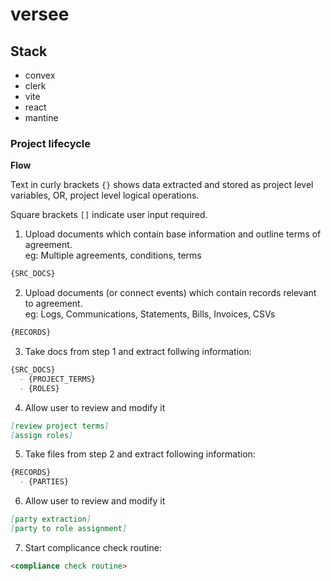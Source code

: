 # versee

## Stack

- convex
- clerk
- vite
- react
- mantine

### Project lifecycle

__Flow__

Text in curly brackets `{}` shows data extracted and stored as project level variables, OR, project level logical operations.

Square brackets `[]` indicate user input required.

1. Upload documents which contain base information and outline terms of agreement.  
eg: Multiple agreements, conditions, terms  

```md
{SRC_DOCS}
```

2. Upload documents (or connect events) which contain records relevant to agreement.  
eg: Logs, Communications, Statements, Bills, Invoices, CSVs  

```md
{RECORDS}
```

3. Take docs from step 1 and extract follwing information:  

```md
{SRC_DOCS}
  - {PROJECT_TERMS}
  - {ROLES}
```

4. Allow user to review and modify it  

```md
[review project terms]
[assign roles]
```

5. Take files from step 2 and extract following information:  

```md
{RECORDS}
  - {PARTIES}
```

6. Allow user to review and modify it  

```md
[party extraction]
[party to role assignment]
```

7. Start complicance check routine:

```md
<compliance check routine>
```
